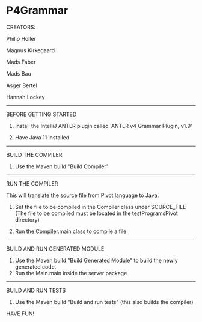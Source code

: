 # P4Grammar

CREATORS:

Philip Holler

Magnus Kirkegaard

Mads Faber

Mads Bau

Asger Bertel

Hannah Lockey
_________________________________________________
BEFORE GETTING STARTED
1. Install the IntelliJ ANTLR plugin called 'ANTLR v4 Grammar Plugin, v1.9'

2. Have Java 11 installed
_________________________________________________________________________

BUILD THE COMPILER

1. Use the Maven build "Build Compiler"
________________________________________________
RUN THE COMPILER

This will translate the source file from Pivot language to Java.

1. Set the file to be compiled in the Compiler class under SOURCE_FILE (The file to be compiled must be located in the testProgramsPivot directory)

2. Run the Compiler.main class to compile a file
_____________________________
BUILD AND RUN GENERATED MODULE

1. Use the Maven build "Build Generated Module" to build the newly generated code.
2. Run the Main.main inside the server package

_________________________________
BUILD AND RUN TESTS
1. Use the Maven build "Build and run tests" (this also builds the compiler)


HAVE FUN!
